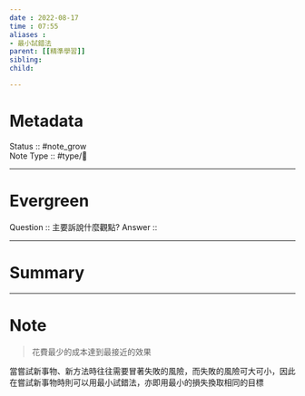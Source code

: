 ```yaml
---
date : 2022-08-17
time : 07:55
aliases :
- 最小試錯法
parent: [[精準學習]]
sibling:
child: 

---
```


# Metadata
Status :: #note_grow <br>
Note Type :: #type/📘 <br>

---
# Evergreen
Question :: 主要訴說什麼觀點?
Answer :: 


---

# Summary


---

# Note

>花費最少的成本達到最接近的效果

當嘗試新事物、新方法時往往需要冒著失敗的風險，而失敗的風險可大可小，因此在嘗試新事物時則可以用最小試錯法，亦即用最小的損失換取相同的目標